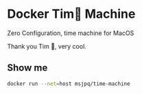 # Docker Tim🍎 Machine

Zero Configuration, time machine for MacOS

Thank you Tim 🍏, very cool.

## Show me

```sh
docker run --net=host msjpq/time-machine
```
